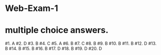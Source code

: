 # Web-Exam-1
# multiple choice answers.
#1. A
#2. D
#3. B
#4. C
#5. A
#6. B
#7. C
#8. B
#9. B
#10. B
#11. B
#12. D
#13. B
#14. B 
#15. B
#16. B
#17. D
#18. B
#19. D
#20. D